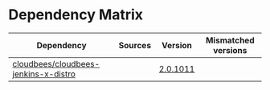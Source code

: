 # Dependency Matrix

Dependency | Sources | Version | Mismatched versions
---------- | ------- | ------- | -------------------
[cloudbees/cloudbees-jenkins-x-distro](https://github.com/cloudbees/cloudbees-jenkins-x-distro.git) |  | [2.0.1011]() | 
